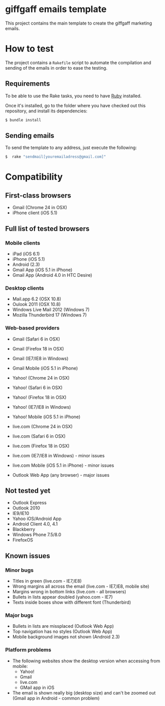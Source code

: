 # giffgaff emails template

This project contains the main template to create the giffgaff marketing emails.

# How to test

The project contains a `Rakefile` script to automate the compilation and sending of the emails
in order to ease the testing.

## Requirements

To be able to use the Rake tasks, you need to have [Ruby](http://www.ruby-lang.org/) installed.

Once it's installed, go to the folder where you have checked out this repository, and install its dependencies:

```bash
$ bundle install
```

## Sending emails

To send the template to any address, just execute the following:

```bash
$  rake "sendmail[youremailadress@gmail.com]"
```

# Compatibility

## First-class browsers

* Gmail (Chrome 24 in OSX)
* iPhone client (iOS 5.1)

## Full list of tested browsers

### Mobile clients

* iPad (iOS 6.1)
* iPhone (iOS 5.1)
* Android (2.3)
* Gmail App (iOS 5.1 in iPhone)
* Gmail App (Android 4.0 in HTC Desire)

### Desktop clients

* Mail.app 6.2 (OSX 10.8)
* Oulook 2011 (OSX 10.8)
* Windows Live Mail 2012 (Windows 7)
* Mozilla Thunderbird 17 (Windows 7)

### Web-based providers

* Gmail (Safari 6 in OSX)
* Gmail (Firefox 18 in OSX)
* Gmail (IE7/IE8 in Windows)
* Gmail Mobile (iOS 5.1 in iPhone)
* Yahoo! (Chrome 24 in OSX)
* Yahoo! (Safari 6 in OSX)
* Yahoo! (Firefox 18 in OSX)
* Yahoo! (IE7/IE8 in Windows)
* Yahoo! Mobile (iOS 5.1 in iPhone)
* live.com (Chrome 24 in OSX)
* live.com (Safari 6 in OSX)
* live.com (Firefox 18 in OSX)
* live.com (IE7/IE8 in Windows) - minor issues
* live.com Mobile (iOS 5.1 in iPhone) - minor issues

* Outlook Web App (any browser) - major issues

## Not tested yet

* Outlook Express
* Outlook 2010
* IE9/IE10
* Yahoo iOS/Android App
* Android Client 4.0, 4.1
* Blackberry
* Windows Phone 7.5/8.0
* FirefoxOS

## Known issues

### Minor bugs

- Titles in green (live.com - IE7,IE8)
- Wrong margins all across the email (live.com - IE7,IE8, mobile site)
- Margins wrong in bottom links (live.com - all browsers)
- Bullets in lists appear doubled (yahoo.com - IE7)
- Texts inside boxes show with different font (Thunderbird)

### Major bugs

- Bullets in lists are missplaced (Outlook Web App)
- Top navigation has no styles (Outlook Web App)
- Mobile background images not shown (Android 2.3)

### Platform problems

- The following websites show the desktop version when accessing from mobile:
  * Yahoo!
  * Gmail
  * live.com
  * GMail app in iOS
- The email is shown really big (desktop size) and can't be zoomed out (Gmail app in Android - common problem)